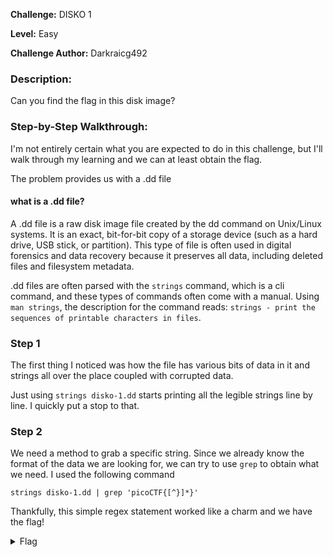 **Challenge:** DISKO 1

**Level:** Easy

**Challenge Author:** Darkraicg492

### Description: 

Can you find the flag in this disk image?

### Step-by-Step Walkthrough:
I'm not entirely certain what you are expected to do in this challenge, but I'll walk through my learning and we can at least obtain the flag.

The problem provides us with a .dd file

#### what is a .dd file?
A .dd file is a raw disk image file created by the dd command on Unix/Linux systems. It is an exact, bit-for-bit copy of a storage device (such as a hard drive, USB stick, or partition). This type of file is often used in digital forensics and data recovery because it preserves all data, including deleted files and filesystem metadata.

.dd files are often parsed with the `strings` command, which is a cli command, and these types of commands often come with a manual. Using `man strings`, the description for the command reads: `strings - print the sequences of printable characters in files`. 

### Step 1
The first thing I noticed was how the file has various bits of data in it and strings all over the place coupled with corrupted data.

Just using `strings disko-1.dd` starts printing all the legible strings line by line. I quickly put a stop to that.

### Step 2
We need a method to grab a specific string. Since we already know the format of the data we are looking for, we can try to use `grep` to obtain what we need. I used the following command

`strings disko-1.dd | grep 'picoCTF{[^}]*}'`

Thankfully, this simple regex statement worked like a charm and we have the flag!

<details><summary>Flag</summary>
    <pre>
    picoCTF{1t5_ju5t_4_5tr1n9_be6031da}
    </pre>
   </details>